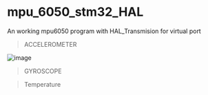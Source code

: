 # mpu_6050_stm32_HAL

An working mpu6050 program with HAL_Transmision for virtual port 

> ACCELEROMETER

![image](https://github.com/Tranquil837/mpu_6050_stm32_HAL/assets/123855482/6a0b1ed0-9c57-41a9-9d1d-43c908cf6d5f)

> GYROSCOPE

> Temperature
